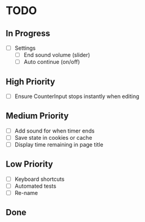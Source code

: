 # TODO

## In Progress

- [ ] Settings
  - [ ] End sound volume (slider)
  - [ ] Auto continue (on/off)

## High Priority

- [ ] Ensure CounterInput stops instantly when editing

## Medium Priority

- [ ] Add sound for when timer ends
- [ ] Save state in cookies or cache
- [ ] Display time remaining in page title

## Low Priority

- [ ] Keyboard shortcuts
- [ ] Automated tests
- [ ] Re-name

## Done
